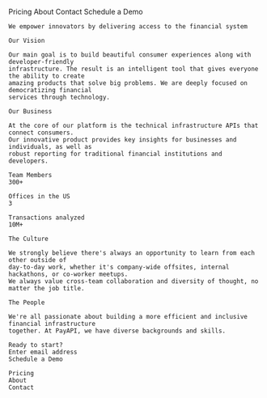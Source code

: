 Pricing
    About
    Contact
    Schedule a Demo

    We empower innovators by delivering access to the financial system

    Our Vision

    Our main goal is to build beautiful consumer experiences along with developer-friendly 
    infrastructure. The result is an intelligent tool that gives everyone the ability to create 
    amazing products that solve big problems. We are deeply focused on democratizing financial 
    services through technology.

    Our Business

    At the core of our platform is the technical infrastructure APIs that connect consumers. 
    Our innovative product provides key insights for businesses and individuals, as well as 
    robust reporting for traditional financial institutions and developers.

    Team Members 
    300+

    Offices in the US 
    3

    Transactions analyzed 
    10M+

    The Culture

    We strongly believe there's always an opportunity to learn from each other outside of 
    day-to-day work, whether it's company-wide offsites, internal hackathons, or co-worker meetups. 
    We always value cross-team collaboration and diversity of thought, no matter the job title.

    The People
    
    We're all passionate about building a more efficient and inclusive financial infrastructure 
    together. At PayAPI, we have diverse backgrounds and skills.

    Ready to start? 
    Enter email address 
    Schedule a Demo

    Pricing
    About
    Contact
